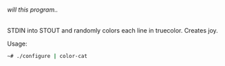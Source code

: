 ######  will this program..

STDIN into STOUT and randomly colors each line in truecolor.
Creates joy.

Usage:

```bash
~# ./configure | color-cat
```
